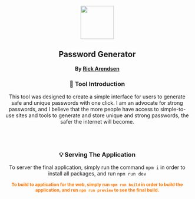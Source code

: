 <p align=center>
<img width=90 height=90 src="https://provider.ams3.cdn.digitaloceanspaces.com/bolt-solid"/>
</p>

<h2 align="center"><b>Password Generator</b></h2>
<p align="center"><b>By <a href="https://github.com/u/rikkertthedeveloper">Rick Arendsen</a></b></p>
<p align=center>

</p>

<h3 align="center"><b>👋 Tool Introduction</b></h3>
<p align="center">This tool was designed to create a simple interface for users to generate safe and unique passwords with one click. I am an advocate for strong passwords, and I believe that the more people have access to simple-to-use sites and tools to generate and store unique and strong passwords, the safer the internet will become.</p>
<br>
<br>

<h3 align="center"><b>💡 Serving The Application</b></h3>
<p align="center">To server the final application, simply run the command <code>npm i</code> in order to install all packages, and run <code>npm run dev</code></p>

<p align="center" style="color:#ff7300; font-weight:bold; font-size:12px">To build to application for the web, simply run <code>npm run build</code> in order to build the application, and run <code>npm run preview</code> to see the final build.</p>
